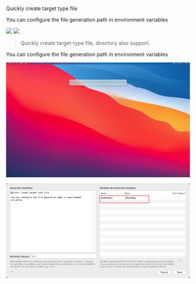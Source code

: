Quickly create target type file

You can configure the file generation path in environment variables



[![](https://img.shields.io/badge/version-v1.2-green?style=for-the-badge)]()
[![](https://img.shields.io/badge/download-click-blue?style=for-the-badge)](https://github.com/alanhe421/alfred-workflows/raw/master/new-file/New%20File.alfredworkflow)




<!-- more -->
> Quickly create target-type file, directory also support.

You can configure the file generation path in environment variables

![](screenshots/screenshot.gif)

![](screenshots/screenshot2.png)



